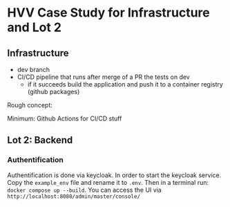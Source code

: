 # HVV Case Study for Infrastructure and Lot 2

## Infrastructure

* dev branch
* CI/CD pipeline that runs after merge of a PR the tests on dev
    * if it succeeds build the application and push it to a container registry (github packages)

Rough concept: 

Minimum: Github Actions for CI/CD stuff

## Lot 2: Backend

### Authentification
Authentification is done via keycloak. In order to start the keycloak service. Copy the `example_env` file and rename it to `.env`. 
Then in a terminal run: `docker compose up --build`.
You can access the UI via `http://localhost:8080/admin/master/console/`